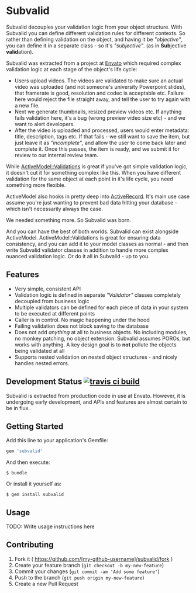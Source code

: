 # Subvalid

Subvalid decouples your validation logic from your object structure. With
Subvalid you can define different validation rules for different contexts. So
rather than defining validation on the object, and having it be _"objective"_,
you can define it in a separate class - so it's _"subjective"_. (as in **Sub**jective
**valid**ation).

Subvalid was extracted from a project at [Envato](http://envato.com) which
required complex validation logic at each stage of the object's life cycle:
- Users upload videos. The videos are validated to make sure an actual
  video was uploaded (and not someone's university Powerpoint slides), that
framerate is good, resolution and codec is acceptable etc. Failure here would
reject the file straight away, and tell the user to try again with a new file.
- Next we generate thumbnails, resized preview videos etc. If anything fails
  validation here, it's a bug (wrong preview video size etc) - and we want to
alert developers.
- After the video is uploaded and processed, users would enter metadata: title,
  description, tags etc. If that fails - we still want to save the item, but
just leave it as _"incomplete"_, and allow the user to come back later and
complete it. Once this passes, the item is ready, and we submit it for review to
our internal review team.

While
[ActiveModel::Validations](http://api.rubyonrails.org/classes/ActiveModel/Validations.html)
is great if you've got simple validation logic, it doesn't cut it for something
complex like this. When you have different validation for the same object at
each point in it's life cycle, you need something more flexible.

ActiveModel also hooks in pretty deep into
[ActiveRecord](http://guides.rubyonrails.org/active_record_validations.html).
It's main use case assume you're just wanting to prevent bad data hitting your
database - which isn't necessarily always the case.

We needed something more. So Subvalid was born.

And you can have the best of both worlds. Subvalid can exist alongside
ActiveModel. ActiveModel::Validations is great for ensuring data consistency,
and you can add it to your model classes as normal - and then write Subvalid
validator classes in addition to handle more complex nuanced validation logic.
Or do it all in Subvalid - up to you.

## Features
- Very simple, consistent API
- Validation logic is defined in separate _"Validator"_ classes completely
  decoupled from business logic
- Multiple validators can be defined for each piece of data in your system to be
  executed at different points
- Caller is in control. No magic happening under the hood
- Failing validation does not block saving to the database
- Does not add _anything_ at all to business objects. No including modules, no
  monkey patching, no object extension. Subvalid assumes POROs, but works with
anything. A key design goal is to **not** pollute the objects being validated at
all
- Supports nested validation on nested object structures - and nicely handles
  nested errors.

## Development Status [![travis ci build](https://api.travis-ci.org/envato/subvalid.svg)](https://travis-ci.org/envato/subvalid)

Subvalid is extracted from production code in use at Envato. However, it is undergoing early development, and APIs and features are almost certain to be in flux.

## Getting Started

Add this line to your application's Gemfile:

```ruby
gem 'subvalid'
```

And then execute:

    $ bundle

Or install it yourself as:

    $ gem install subvalid

## Usage

TODO: Write usage instructions here

## Contributing

1. Fork it ( https://github.com/[my-github-username]/subvalid/fork )
2. Create your feature branch (`git checkout -b my-new-feature`)
3. Commit your changes (`git commit -am 'Add some feature'`)
4. Push to the branch (`git push origin my-new-feature`)
5. Create a new Pull Request

